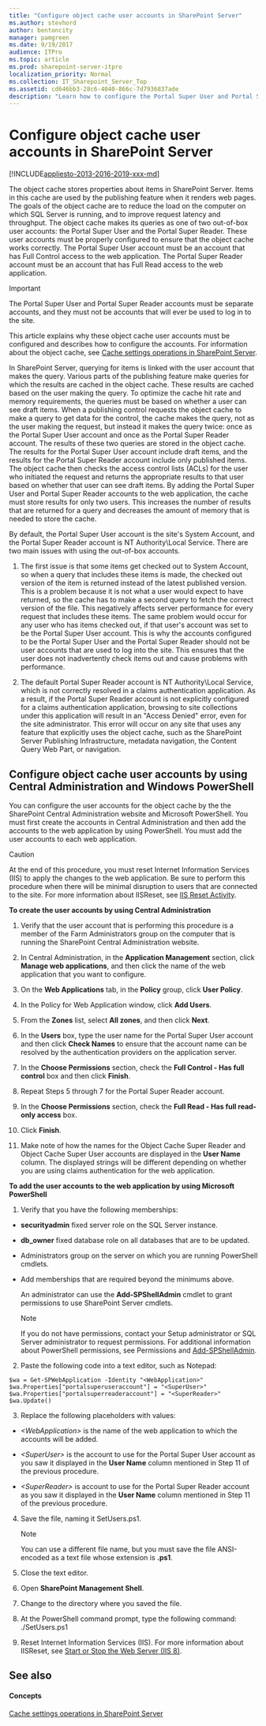 ```yaml
---
title: "Configure object cache user accounts in SharePoint Server"
ms.author: stevhord
author: bentoncity
manager: pamgreen
ms.date: 9/19/2017
audience: ITPro
ms.topic: article
ms.prod: sharepoint-server-itpro
localization_priority: Normal
ms.collection: IT_Sharepoint_Server_Top
ms.assetid: cd646bb3-28c6-4040-866c-7d7936837ade
description: "Learn how to configure the Portal Super User and Portal Super Reader accounts that are used by the object cache in SharePoint Server."
---
```


# Configure object cache user accounts in SharePoint Server

[!INCLUDE[appliesto-2013-2016-2019-xxx-md](../includes/appliesto-2013-2016-2019-xxx-md.md)] 
  
The object cache stores properties about items in SharePoint Server. Items in this cache are used by the publishing feature when it renders web pages. The goals of the object cache are to reduce the load on the computer on which SQL Server is running, and to improve request latency and throughput. The object cache makes its queries as one of two out-of-box user accounts: the Portal Super User and the Portal Super Reader. These user accounts must be properly configured to ensure that the object cache works correctly. The Portal Super User account must be an account that has Full Control access to the web application. The Portal Super Reader account must be an account that has Full Read access to the web application.
  
> [!IMPORTANT]
> The Portal Super User and Portal Super Reader accounts must be separate accounts, and they must not be accounts that will ever be used to log in to the site. 
  
This article explains why these object cache user accounts must be configured and describes how to configure the accounts. For information about the object cache, see [Cache settings operations in SharePoint Server](cache-settings-operations.md).
  
In SharePoint Server, querying for items is linked with the user account that makes the query. Various parts of the publishing feature make queries for which the results are cached in the object cache. These results are cached based on the user making the query. To optimize the cache hit rate and memory requirements, the queries must be based on whether a user can see draft items. When a publishing control requests the object cache to make a query to get data for the control, the cache makes the query, not as the user making the request, but instead it makes the query twice: once as the Portal Super User account and once as the Portal Super Reader account. The results of these two queries are stored in the object cache. The results for the Portal Super User account include draft items, and the results for the Portal Super Reader account include only published items. The object cache then checks the access control lists (ACLs) for the user who initiated the request and returns the appropriate results to that user based on whether that user can see draft items. By adding the Portal Super User and Portal Super Reader accounts to the web application, the cache must store results for only two users. This increases the number of results that are returned for a query and decreases the amount of memory that is needed to store the cache.
  
By default, the Portal Super User account is the site's System Account, and the Portal Super Reader account is NT Authority\Local Service. There are two main issues with using the out-of-box accounts.
  
1. The first issue is that some items get checked out to System Account, so when a query that includes these items is made, the checked out version of the item is returned instead of the latest published version. This is a problem because it is not what a user would expect to have returned, so the cache has to make a second query to fetch the correct version of the file. This negatively affects server performance for every request that includes these items. The same problem would occur for any user who has items checked out, if that user's account was set to be the Portal Super User account. This is why the accounts configured to be the Portal Super User and the Portal Super Reader should not be user accounts that are used to log into the site. This ensures that the user does not inadvertently check items out and cause problems with performance.
    
2. The default Portal Super Reader account is NT Authority\Local Service, which is not correctly resolved in a claims authentication application. As a result, if the Portal Super Reader account is not explicitly configured for a claims authentication application, browsing to site collections under this application will result in an "Access Denied" error, even for the site administrator. This error will occur on any site that uses any feature that explicitly uses the object cache, such as the SharePoint Server Publishing Infrastructure, metadata navigation, the Content Query Web Part, or navigation.
    
## Configure object cache user accounts by using Central Administration and Windows PowerShell
<a name="section2"> </a>

You can configure the user accounts for the object cache by the the SharePoint Central Administration website and Microsoft PowerShell. You must first create the accounts in Central Administration and then add the accounts to the web application by using PowerShell. You must add the user accounts to each web application.
  
> [!CAUTION]
> At the end of this procedure, you must reset Internet Information Services (IIS) to apply the changes to the web application. Be sure to perform this procedure when there will be minimal disruption to users that are connected to the site. For more information about IISReset, see [IIS Reset Activity](https://go.microsoft.com/fwlink/p/?LinkId=179336). 
  
 **To create the user accounts by using Central Administration**
  
1. Verify that the user account that is performing this procedure is a member of the Farm Administrators group on the computer that is running the SharePoint Central Administration website.
    
2. In Central Administration, in the **Application Management** section, click **Manage web applications**, and then click the name of the web application that you want to configure.
    
3. On the **Web Applications** tab, in the **Policy** group, click **User Policy**.
    
4. In the Policy for Web Application window, click **Add Users**.
    
5. From the **Zones** list, select **All zones**, and then click **Next**.
    
6. In the **Users** box, type the user name for the Portal Super User account and then click **Check Names** to ensure that the account name can be resolved by the authentication providers on the application server. 
    
7. In the **Choose Permissions** section, check the **Full Control - Has full control** box and then click **Finish**.
    
8. Repeat Steps 5 through 7 for the Portal Super Reader account.
    
9. In the **Choose Permissions** section, check the **Full Read - Has full read-only access** box. 
    
10. Click **Finish**.
    
11. Make note of how the names for the Object Cache Super Reader and Object Cache Super User accounts are displayed in the **User Name** column. The displayed strings will be different depending on whether you are using claims authentication for the web application. 
    
 **To add the user accounts to the web application by using Microsoft PowerShell**
  
1. Verify that you have the following memberships: 
    
  - **securityadmin** fixed server role on the SQL Server instance. 
    
  - **db_owner** fixed database role on all databases that are to be updated. 
    
  - Administrators group on the server on which you are running PowerShell cmdlets.
    
  - Add memberships that are required beyond the minimums above.
    
    An administrator can use the **Add-SPShellAdmin** cmdlet to grant permissions to use SharePoint Server cmdlets. 
    
    > [!NOTE]
    > If you do not have permissions, contact your Setup administrator or SQL Server administrator to request permissions. For additional information about PowerShell permissions, see Permissions and [Add-SPShellAdmin](/powershell/module/sharepoint-server/Add-SPShellAdmin?view=sharepoint-ps). 
  
2. Paste the following code into a text editor, such as Notepad:
    
  ```
  $wa = Get-SPWebApplication -Identity "<WebApplication>"
  $wa.Properties["portalsuperuseraccount"] = "<SuperUser>"
  $wa.Properties["portalsuperreaderaccount"] = "<SuperReader>"
  $wa.Update()
  ```

3. Replace the following placeholders with values:
    
  -  _\<WebApplication\>_ is the name of the web application to which the accounts will be added. 
    
  -  _\<SuperUser\>_ is the account to use for the Portal Super User account as you saw it displayed in the **User Name** column  mentioned in Step 11 of the previous procedure. 
    
  -  _\<SuperReader\>_ is account to use for the Portal Super Reader account as you saw it displayed in the **User Name** column  mentioned in Step 11 of the previous procedure. 
    
4. Save the file, naming it SetUsers.ps1.
    
    > [!NOTE]
    > You can use a different file name, but you must save the file ANSI-encoded as a text file whose extension is **.ps1**. 
  
5. Close the text editor.
    
6. Open **SharePoint Management Shell**.
    
7. Change to the directory where you saved the file.
    
8. At the PowerShell command prompt, type the following command: ./SetUsers.ps1
    
9. Reset Internet Information Services (IIS). For more information about IISReset, see [Start or Stop the Web Server (IIS 8)](http://go.microsoft.com/fwlink/?LinkID=718159&amp;clcid=0x409).
    
## See also
<a name="section2"> </a>

#### Concepts

[Cache settings operations in SharePoint Server](cache-settings-operations.md)

